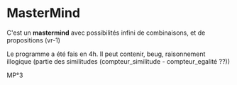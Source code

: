 # MasterMind

C'est un **mastermind** avec possibilités infini de combinaisons, et de propositions (vr-1)

Le programme a été fais en 4h. Il peut contenir, beug, raisonnement illogique (partie des similitudes (compteur_similitude - compteur_egalité ??))

MP°3


